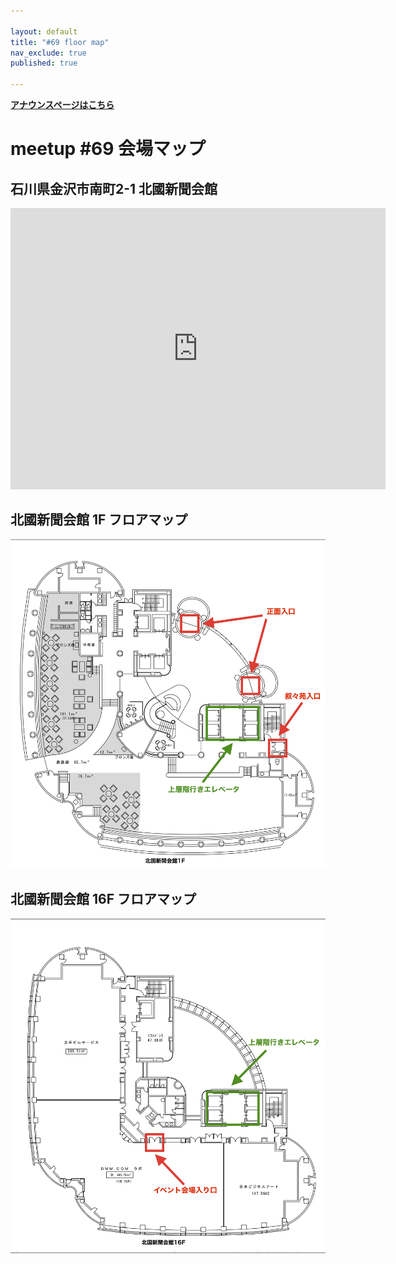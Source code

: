 ```yaml
---

layout: default
title: "#69 floor map"
nav_exclude: true
published: true

---
```


<div style="text-align: left;"><a href="../"><strong>アナウンスページはこちら</strong></a></div>

# meetup #69 会場マップ

## 石川県金沢市南町2-1 北國新聞会館

<iframe src="https://www.google.com/maps/embed?pb=!1m18!1m12!1m3!1d3204.549255049778!2d136.65105165168748!3d36.56497978850466!2m3!1f0!2f0!3f0!3m2!1i1024!2i768!4f13.1!3m3!1m2!1s0x5ff8337ee6f85d05%3A0xf52057993f9940ca!2z44CSOTIwLTA5MTkg55-z5bed55yM6YeR5rKi5biC5Y2X55S677yS4oiS77yRIOWMl-Wci-aWsOiBnuS8mumkqA!5e0!3m2!1sja!2sjp!4v1526644464277" width="600" height="450" frameborder="0" style="border:0" allowfullscreen></iframe>

## 北國新聞会館 1F フロアマップ

<img src="./floor_map_01.png" width="600" alt="北國新聞会館 1F フロアマップ">

## 北國新聞会館 16F フロアマップ

<img src="./floor_map_02.png" width="600" alt="北國新聞会館 16F フロアマップ">

